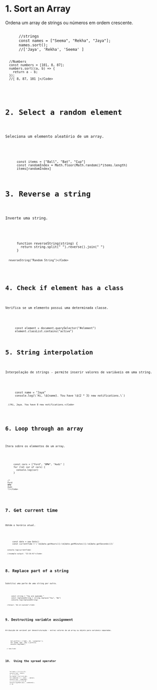 <h1>1. Sort an Array</h1>

<p>Ordena um array de strings ou números em ordem crescente.</p>

<div>
    <Code language="javascript">
      //strings
      const names = ["Seema", "Rekha", "Jaya"];
      names.sort();
      //['Jaya', 'Rekha', 'Seema' ]

      //Numbers
      const numbers = [101, 8, 87];
      numbers.sort((a, b) => {
        return a - b;
      });
      //[ 8, 87, 101 ]</Code>
</div>

<h1>2. Select a random element</h1>

<p>Seleciona um elemento aleatório de um array.</p>

<div>
    <Code language="javascript">
      const items = ["Ball", "Bat", "Cup"]
      const randomIndex = Math.floor(Math.random()*items.length)
      items[randomIndex]</Code>
</div>

<h1>3. Reverse a string</h1>

<p>Inverte uma string.</p>

<div>
    <Code language="javascript">
      function reverseString(string) {
        return string.split(" ").reverse().join(" ")
      }

      reverseString("Random String")</Code>
</div>

<h1>4. Check if element has a class</h1>

<p>Verifica se um elemento possui uma determinada classe.</p>

<div>
    <Code language="javascript">
      const element = document.querySelector("#element")
      element.classList.contains("active")</Code>
</div>

<h1>5. String interpolation</h1>

<p>Interpolação de strings - permite inserir valores de variáveis em uma string.</p>

<div>
    <Code language="javascript">
      const name = "Jaya"
      console.log(\`Hi, \${name}. You have \${2 * 3} new notifications.\`)

      //Hi, Jaya. You have 8 new notifications.</Code>
</div>

<h1>6. Loop through an array</h1>

<p>Itera sobre os elementos de um array.</p>

<div>
    <Code language="javascript">
      const cars = ["Ford", "BMW", "Audi" ]
      for (let car of cars) {
        console.log(car)
      }

      /*
      Ford
      BMW
      Audi
      */</Code>
</div>

<h1>7. Get current time</h1>

<p>Obtém o horário atual.</p>

<div>
    <Code language="javascript">
      const date = new Date()
      const currentTime = \`\${date.getHours()}:\${date.getMinutes()}:\${date.getSeconds()}\`
      
      console.log(currentTime)
        
      //example output: "22:16:41"</Code>
</div>

<h1>8. Replace part of a string</h1>

<p>Substitui uma parte de uma string por outra.</p>

<div>
    <Code language="javascript">
      const string = "You are awesome."
      const replacedString = string.replace("You", "We")
      console.log(replacedString) 
        
      //Output: "We are awesome"</Code>
</div>

<h1>9. Destructing variable assignment</h1>

<p>Atribuição de variável por desestruturação - extrai valores de um array ou objeto para variáveis separadas.</p>

<div>
    <Code language="javascript">
      let profile = ['bob', 34, 'carpenter'];
      let [name, age, job] = profile;
      console.log(name);
        
      // bob</Code>
</div>

<h1>10.  Using the spread operator</h1>

<div>
    <Code language="javascript">
      let data = [1,2,3,4,5];
      console.log(...data);
      //  1 2 3 4 5
      let data2 = [6,7,8,9,10];
      let combined = [...data, ...data2];
      console.log(...combined);
      // 1 2 3 4 5 6 7 8 9 10
      console.log(Math.max(...combined));
      // 10</Code>
</div>

